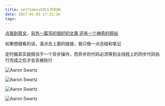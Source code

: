 ```yaml
---
title: setTimeout的工作机制
date: 2017-01-03 17:31:26
tags:
---
```


[点我到原文](https://mp.weixin.qq.com/s?__biz=MzI1MTE2NTE1Ng==&mid=2649515867&idx=1&sn=971a3e41da08ddf2da200d9d07af0fb0&chksm=f1efe7d0c6986ec688a746ece15f52c8df78bca37ca2609e75199f5c3fbbabd3fbcc00179885&scene=0&key=564c3e9811aee0abcc036cb111e6e7bdbe3938a8756b5bf3b98a1696b2f16c1e6e3a1b4af159d1ae1dd3e71ee5fae4e0b6655bd9f37cc81efb1174bf3ef39b43f874bc6a0482348422cc5245dfae917f&ascene=0&uin=MzIxNTY1NTU%3D&devicetype=iMac+MacBookPro11%2C1+OSX+OSX+10.12.1+build(16B2555)&version=12010210&nettype=WIFI&fontScale=100&pass_ticket=g24dIjS%2F70EF4QPCYwRMInMa218z6XagvevxLr5Mbzc%3D)，[另外一篇写的很好的文章](https://juejin.im/post/59c25c936fb9a00a3f24e114?utm_source=gold_browser_extension),[还有一个神奇的网站](http://latentflip.com/loupe/?code=JC5vbignYnV0dG9uJywgJ2NsaWNrJywgZnVuY3Rpb24gb25DbGljaygpIHsKICAgIHNldFRpbWVvdXQoZnVuY3Rpb24gdGltZXIoKSB7CiAgICAgICAgY29uc29sZS5sb2coJ1lvdSBjbGlja2VkIHRoZSBidXR0b24hJyk7ICAgIAogICAgfSwgMjAwMCk7Cn0pOwpzZXRUaW1lb3V0KGZ1bmN0aW9uIHRpbWVvdXQoKSB7CiAgICBjb25zb2xlLmxvZygiQ2xpY2sgdGhlIGJ1dHRvbiEiKTsKfSwgMCk7CmNvbnNvbGUubG9nKCJIaSEiKTsKCgoKY29uc29sZS5sb2coIldlbGNvbWUgdG8gbG91cGUuIik7!!!PGJ1dHRvbj5DbGljayBtZSE8L2J1dHRvbj4%3D)

如果想细看的话，请点击上面的链接，我只做一点总结和笔记

定时器其实就相当于一个异步操作，而异步的代码必须等到主线程上的同步代码执行完成之后才会去被执行

![Aaron Swartz](http://ww4.sinaimg.cn/large/005QDhBjgw1fbdl9lh1xdj30z60r8jtk.jpg)

![Aaron Swartz](http://ww4.sinaimg.cn/large/005QDhBjgw1fbdlc6pj1gj31100e6gmf.jpg)

![Aaron Swartz](http://ww3.sinaimg.cn/large/005QDhBjgw1fbdldjrnfuj30z80gwab5.jpg)

![Aaron Swartz](http://ww4.sinaimg.cn/large/005QDhBjgw1fbdlfutkzwj30zu0f03zq.jpg)

